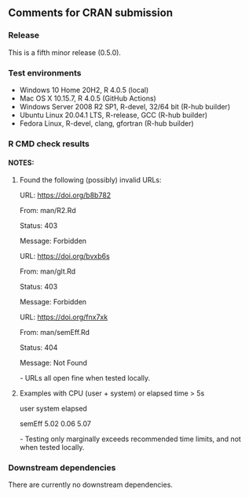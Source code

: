 ## Comments for CRAN submission

### Release

This is a fifth minor release (0.5.0).

### Test environments

-   Windows 10 Home 20H2, R 4.0.5 (local)
-   Mac OS X 10.15.7, R 4.0.5 (GitHub Actions)
-   Windows Server 2008 R2 SP1, R-devel, 32/64 bit (R-hub builder)
-   Ubuntu Linux 20.04.1 LTS, R-release, GCC (R-hub builder)
-   Fedora Linux, R-devel, clang, gfortran (R-hub builder)

### R CMD check results

#### NOTES:

1.  Found the following (possibly) invalid URLs:

    URL: <https://doi.org/b8b782>

    From: man/R2.Rd

    Status: 403

    Message: Forbidden

    URL: <https://doi.org/bvxb6s>

    From: man/glt.Rd

    Status: 403

    Message: Forbidden

    URL: <https://doi.org/fnx7xk>

    From: man/semEff.Rd

    Status: 404

    Message: Not Found

    \- URLs all open fine when tested locally.

2.  Examples with CPU (user + system) or elapsed time \> 5s

    user system elapsed

    semEff 5.02 0.06 5.07

    \- Testing only marginally exceeds recommended time limits, and not when tested locally.

### Downstream dependencies

There are currently no downstream dependencies.
